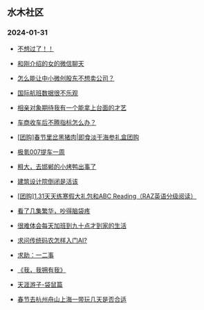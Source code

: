 ## 水木社区 
### 2024-01-31

+ [不想过了！！](https://www.mysmth.net/nForum/article/FamilyLife/1766607303)

+ [和刚介绍的女的微信聊天](https://www.mysmth.net/nForum/article/Age/20337124)

+ [怎么能让中小微创股东不想卖公司？](https://www.mysmth.net/nForum/article/Stock/10771385)

+ [国际航班数据很不乐观](https://www.mysmth.net/nForum/article/Flyers/232168)

+ [相亲对象期待我有一个能拿上台面的才艺](https://www.mysmth.net/nForum/article/Love/6279783)

+ [车商收车后不腾指标怎么办？](https://www.mysmth.net/nForum/article/AutoWorld/1944773109)

+ [[团购]春节里岔黑猪肉|即食淡干海参礼盒团购](https://www.mysmth.net/nForum/article/ADAgent_TG/1316933)

+ [极氪007提车一周](https://www.mysmth.net/nForum/article/GreenAuto/1465160)

+ [粗大，去邯郸的小烤鸭出事了](https://www.mysmth.net/nForum/article/ChildEducation/2343486)

+ [建筑设计院倒闭是活该](https://www.mysmth.net/nForum/article/WorkLife/3499361)

+ [[团购]1.31天天练寒假大礼包和ABC Reading（RAZ英语分级阅读）](https://www.mysmth.net/nForum/article/ADAgent_TG/1317069)

+ [看了几集繁华，吵得脑袋疼](https://www.mysmth.net/nForum/article/TV/1671949)

+ [很难体会每天加班到九十点才到家的生活](https://www.mysmth.net/nForum/article/FamilyLife/1766608655)

+ [求问传统码农怎样入门AI?](https://www.mysmth.net/nForum/article/AI/83878)

+ [求助：一二事](https://www.mysmth.net/nForum/article/Divorce/2063403)

+ [《我，我拥有我》](https://www.mysmth.net/nForum/article/OldSongs/411446)

+ [天涯游子-袋鼠篇](https://www.mysmth.net/nForum/article/Poetry/165603)

+ [春节去杭州舟山上海一带玩几天是否合适](https://www.mysmth.net/nForum/article/Travel/975936)

